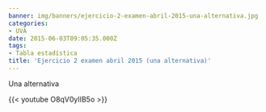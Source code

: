 ```yaml
---
banner: img/banners/ejercicio-2-examen-abril-2015-una-alternativa.jpg
categories:
- UVA
date: 2015-06-03T09:05:35.000Z
tags:
- Tabla estadística
title: 'Ejercicio 2 examen abril 2015 (una alternativa)'
---
```


Una alternativa

{{< youtube O8qV0yIIB5o >}}
